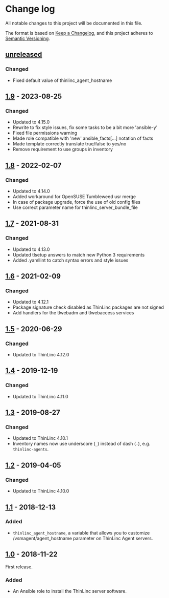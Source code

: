 # Change log

All notable changes to this project will be documented in this file.

The format is based on [Keep a Changelog](https://keepachangelog.com/en/1.0.0/),
and this project adheres to [Semantic Versioning](https://semver.org/spec/v2.0.0.html).

## [unreleased]

### Changed

 - Fixed default value of thinlinc_agent_hostname

## [1.9] - 2023-08-25

### Changed

- Updated to 4.15.0
- Rewrite to fix style issues, fix some tasks to be a bit more 'ansible-y'
- Fixed file permissions warning
- Made role compatible with 'new' ansible_facts[...] notation of facts
- Made template correctly translate true/false to yes/no
- Remove requirement to use groups in inventory

## [1.8] - 2022-02-07

### Changed

- Updated to 4.14.0
- Added workaround for OpenSUSE Tumbleweed usr merge
- In case of package upgrade, force the use of old config files
- Use correct parameter name for thinlinc_server_bundle_file

## [1.7] - 2021-08-31

### Changed

- Updated to 4.13.0
- Updated tlsetup answers to match new Python 3 requirements
- Added .yamllint to catch syntax errors and style issues

## [1.6] - 2021-02-09

### Changed

- Updated to 4.12.1
- Package signature check disabled as ThinLinc packages are not signed
- Add handlers for the tlwebadm and tlwebaccess services

## [1.5] - 2020-06-29

### Changed

- Updated to ThinLinc 4.12.0

## [1.4] - 2019-12-19

### Changed

- Updated to ThinLinc 4.11.0

## [1.3] - 2019-08-27

### Changed

- Updated to ThinLinc 4.10.1
- Inventory names now use underscore (`_`) instead of dash (`-`),
  e.g. `thinlinc-agents`.

## [1.2] - 2019-04-05

### Changed

- Updated to ThinLinc 4.10.0

## [1.1] - 2018-12-13

### Added

- `thinlinc_agent_hostname`, a variable that allows you to customize
  /vsmagent/agent_hostname parameter on ThinLinc Agent servers.

## [1.0] - 2018-11-22

First release.

### Added

- An Ansible role to install the ThinLinc server software.

[unreleased]: https://github.com/cendio/ansible-role-thinlinc-server/compare/v1.9...HEAD
[1.9]: https://github.com/cendio/ansible-role-thinlinc-server/compare/v1.8...v1.9
[1.8]: https://github.com/cendio/ansible-role-thinlinc-server/compare/v1.7...v1.8
[1.7]: https://github.com/cendio/ansible-role-thinlinc-server/compare/v1.6...v1.7
[1.6]: https://github.com/cendio/ansible-role-thinlinc-server/compare/v1.5...v1.6
[1.5]: https://github.com/cendio/ansible-role-thinlinc-server/compare/v1.4...v1.5
[1.4]: https://github.com/cendio/ansible-role-thinlinc-server/compare/v1.3...v1.4
[1.3]: https://github.com/cendio/ansible-role-thinlinc-server/compare/v1.2...v1.3
[1.2]: https://github.com/cendio/ansible-role-thinlinc-server/compare/v1.1...v1.2
[1.1]: https://github.com/cendio/ansible-role-thinlinc-server/compare/v1.0...v1.1
[1.0]: https://github.com/cendio/ansible-role-thinlinc-server/compare/...v1.0
